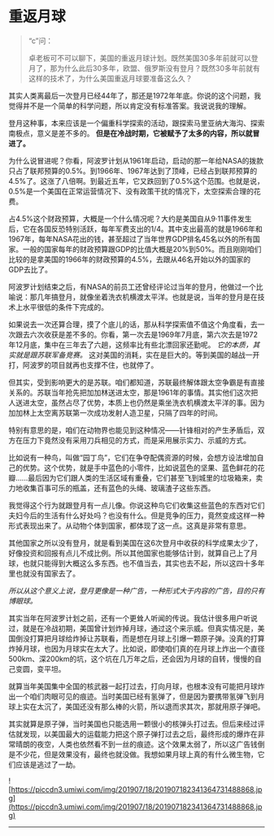 # 重返月球

> “c”问：
> 
> 卓老板可不可以聊下，美国的重返月球计划。既然美国30多年前就可以登月了，那为什么此后30多年，欧盟、俄罗斯没有登月？既然30多年前就有这样的技术了，为什么美国重返月球要准备这么久？

其实人类离最后一次登月已经44年了，那还是1972年年底。你说的这个问题，我觉得并不是一个简单的科学问题，所以肯定没有标准答案。我说说我的理解。

登月这种事，本来应该是一个偏重科学探索的活动，跟探索马里亚纳大海沟、探索南极点，意义是差不多的。 **但是在冷战时期，它被赋予了太多的内容，所以就冒进了。**

为什么说冒进呢？你看，阿波罗计划从1961年启动，启动的那一年给NASA的拨款只占了联邦预算的0.5%。到1966年、1967年达到了顶峰，已经占到联邦预算的4.5%了。这涨了八倍啊。到最近五年，它又跌回到了0.5%这个范围。也就是说，0.5%是一个美国在正常运营情况下、没有政策干扰的情况下，太空探索合理的花费。

占4.5%这个财政预算，大概是一个什么情况呢？大约是美国自从9·11事件发生后，它在各国反恐特别活跃，每年军费支出的1/4。其中支出最高的就是1966年和1967年，每年NASA花出的钱，甚至超过了当年世界GDP排名45名以外的所有国家。一般的国家每年的财政预算跟GDP的比值大概是20%到50%。而且刚刚咱们比较的是拿美国的1966年的财政预算的4.5%，去跟从46名开始以外的国家的GDP去比了。

阿波罗计划结束之后，有NASA的前员工还曾经评论过当年的登月，他做过一个比喻说：那几年搞登月，就像坐着洗衣机横渡太平洋。也就是说，当年的登月是在技术上水平很低的条件下完成的。

如果说去一次还算合理，摸了个底儿的话，那从科学探索值不值这个角度看，去一次跟去六次收获是差不多的。你看，第一次去是1969年7月底，第六次去是1972年12月底，集中在三年去了六趟，这频率比有些北漂回家还勤呢。 *它的本质，其实就是跟苏联军备竞赛。* 这对美国的消耗，实在是巨大的。等到美国的越战一开打，阿波罗的项目就再也支撑不住，也就停了。

但其实，受到影响更大的是苏联。咱们都知道，苏联最终解体跟太空争霸是有直接关系的。苏联当年抢先把加加林送进太空，那是1961年的事情。其实他们这次把人送进太空，虽然占尽了优势，本质上也仍然是乘坐洗衣机横渡太平洋的事。因为加加林上太空离苏联第一次成功发射人造卫星，只隔了四年的时间。

特别有意思的是，咱们在动物界也能见到这种情况——针锋相对的产生矛盾后，双方在压力下竟然没有采用刀兵相见的方式，而是采用展示实力、示威的方式。

比如说有一种鸟，叫做“园丁鸟”，它们在争夺配偶资源的时候，会想方设法增加自己的优势。这个优势，就是手中蓝色的小零件，比如说蓝色的坚果、蓝色鲜花的花瓣……最后因为它们跟人类的生活区域有重叠，它们甚至飞到城里的垃圾箱来，卖力地收集百事可乐的瓶盖，还有蓝色的头绳、玻璃渣子这些东西。

我觉得这个行为就跟登月有一点儿像。你说这种鸟它们收集这些蓝色的东西对它们夫妇今后的生活有什么好处吗？也没有什么。但是竞争的压力，竟然变成这样一种形式表现出来了。从动物个体到国家，都体现了这一点。这真是非常有意思。

其他国家之所以没有登月，就是看到美国在这6次登月中收获的科学成果太少了，好像投资和回报有点儿不成比例。所以其他国家也能够估计到，就算自己上了月球，也就只能得到大概这么多东西。也不值当去，其实也去不起，所以这四十多年里也就没有国家去了。

 *所以从这个意义上说，登月更像是一种广告，一种形式大于内容的广告，目的只有博眼球。*

其实当年在阿波罗计划之前，还有一个更耸人听闻的传说。我估计很多用户听说过，就是在冷战初期，美国曾计划炸掉月球，通过这个来示威。但真实情况是，美国倒没打算把月球给炸掉让苏联看，而是想在月球上引爆一颗原子弹。没真的打算炸掉月球，也因为月球实在太大了。比如说，即使咱们真的在月球上炸出一个直径500km、深200km的坑，这个坑在几万年之后，还会因为月球的自转，慢慢的自己变圆，变平坦。

就算当年美国集中全国的核武器一起打过去，打向月球，也根本没有可能把月球炸出一个咱们肉眼可见的痕迹。当时美国已经有氢弹了，但是因为要携带氢弹飞到月球上实在太沉了，美国还没有那么棒的火箭，所以退而求其次，那就用原子弹吧。

其实就算是原子弹，当时美国也只能选用一颗很小的核弹头打过去。但后来经过评估就发现，以美国最大的运载能力把这个原子弹打过去之后，最终形成的爆炸在非常晴朗的夜空，人类也依然看不到一丝的痕迹。这个效果太弱了，所以这广告钱倒是不少花，但是效果没有，最终也就没做。我想如果月球上真的有什么微生物，它们应该是逃过了一劫。

![https://piccdn3.umiwi.com/img/201907/18/201907182341364731488868.jpg](https://piccdn3.umiwi.com/img/201907/18/201907182341364731488868.jpg)

---
